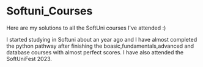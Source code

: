 # Softuni_Courses
Here are my solutions to all the SoftUni courses I've attended :)

I started studying in Softuni about an year ago and I have almost completed the python pathway after finishing the boasic,fundamentals,advanced and database courses with 
almost perfect scores. I have also attended the SoftUniFest 2023.


